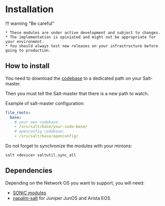# Installation

!!! warning "Be careful"

    * These modules are under active development and subject to changes.
    * The implementation is opiniated and might not be appropriate for your environment.
    * You should always test new releases on your infrastructure before going to production.

## How to install

You need to download the [codebase](https://github.com/criteo/openconfig-saltstack) to a dedicated path on your Salt-master.

Then you must tell the Salt-master that there is a new path to watch.

Example of salt-master configuration:
```yaml
file_roots:
  base:
    # your own codebase:
    - /srv/salt/base/your-code-base/
    # openconfig codebase:
    - /srv/salt/base/openconfig/
```

Do not forget to synchronize the modules with your minions:

    salt <device> saltutil.sync_all


## Dependencies

Depending on the Network OS you want to support, you will need:

* [SONiC modules](/SONiC-support)
* [napalm-salt](https://github.com/napalm-automation/napalm-salt) for Juniper JunOS and Arista EOS
